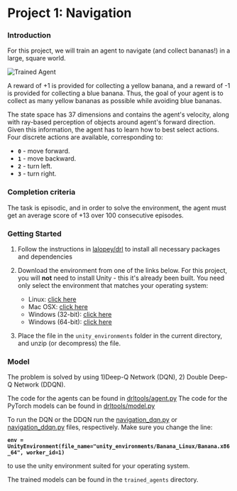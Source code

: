 [//]: # (Image References)

[image1]: https://user-images.githubusercontent.com/10624937/42135619-d90f2f28-7d12-11e8-8823-82b970a54d7e.gif 
"Trained Agent"

[image2]: layers_96x88_585ep.png  "im2_96x88_585ep"
[image3]: layers_48x32_579ep.png  "im3_48x32_579ep"
[image4]: layers_80x88_572ep.png  "im4_80x88_572ep"
[image5]: layers_64x56_590ep.png  "im5_64x56_590ep"
[image6]: layers_80x88_633ep.png  "im6_80x88_633ep"

# Project 1: Navigation

### Introduction

For this project, we will train an agent to navigate (and collect bananas!) in a large, square world.  

![Trained Agent][image1]

A reward of +1 is provided for collecting a yellow banana, and a reward of -1 is provided for collecting 
a blue banana.  Thus, the goal of your agent is to collect as many yellow bananas as possible while 
avoiding blue bananas.  

The state space has 37 dimensions and contains the agent's velocity, along with ray-based perception of objects around agent's forward direction.  Given this information, the agent has to learn how to best select actions.  Four discrete actions are available, corresponding to:
- **`0`** - move forward.
- **`1`** - move backward.
- **`2`** - turn left.
- **`3`** - turn right.

### Completion criteria

The task is episodic, and in order to solve the environment, the agent must get an average score of +13 
over 100 consecutive episodes.

### Getting Started

1. Follow the instructions in [lalopey/drl](https://github.com/lalopey/drl) to 
install all necessary packages and dependencies

2. Download the environment from one of the links below. For this project, you will  **not**  need to install Unity - this it's already been built. You need only select the environment that matches your operating system:

    - Linux: [click here](https://s3-us-west-1.amazonaws.com/udacity-drlnd/P1/Banana/VisualBanana_Linux.zip)
    - Mac OSX: [click here](https://s3-us-west-1.amazonaws.com/udacity-drlnd/P1/Banana/VisualBanana.app.zip)
    - Windows (32-bit): [click here](https://s3-us-west-1.amazonaws.com/udacity-drlnd/P1/Banana/VisualBanana_Windows_x86.zip)
    - Windows (64-bit): [click here](https://s3-us-west-1.amazonaws.com/udacity-drlnd/P1/Banana/VisualBanana_Windows_x86_64.zip)

3. Place the file in the `unity_environments` folder in the current directory, and unzip (or decompress) the file. 


### Model

The problem is solved by using 1)Deep-Q Network (DQN), 2) Double Deep-Q Network (DDQN).

The code for the agents can be found in [drltools/agent.py](https://github.com/lalopey/drl/drltools/agent/agent.py)
The code for the PyTorch models can be found in [drltools/model.py](https://github.com/lalopey/drl/drltools/model/model.py)

To run the DQN or the DDQN run the [navigation_dqn.py](https://github.com/lalopey/drl/1%20-%20Navigation%20-DQN/navigation_dqn.py)
or [navigation_ddqn.py](https://github.com/lalopey/drl/1%20-%20Navigation%20-DQN/navigation_dqn.py) files, respectively. Make sure you change the line:

**`env = UnityEnvironment(file_name="unity_environments/Banana_Linux/Banana.x86_64", worker_id=1)`**

to use the unity environment suited for your operating system.

The trained models can be found in the `trained_agents` directory. 


        